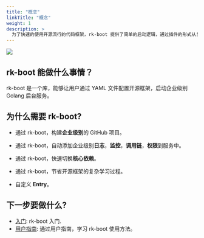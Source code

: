 ```yaml
---
title: "概念"
linkTitle: "概念"
weight: 1
description: >
  为了快速的使用开源流行的代码框架，rk-boot 提供了简单的启动逻辑，通过插件的形式从复杂的启动逻辑中解脱出来。
---
```


![](/rk-boot/concept/entry-arch.png)

## rk-boot 能做什么事情？

rk-boot 是一个库，能够让用户通过 YAML 文件配置开源框架，启动企业级别 Golang 后台服务。

## 为什么需要 rk-boot?

* 通过 rk-boot，构建**企业级别**的 GitHub 项目。

* 通过 rk-boot，自动添加企业级别**日志**，**监控**，**调用链**，**权限**到服务中。

* 通过 rk-boot，快速切换**核心依赖**。

* 通过 rk-boot，节省开源框架的复杂学习过程。

* 自定义 **Entry**。

## 下一步要做什么?

* [入门](/cn/docs/rk-boot/getting-started/): rk-boot 入门.
* [用户指南](/cn/docs/rk-boot/user-guide/): 通过用户指南，学习 rk-boot 使用方法。

